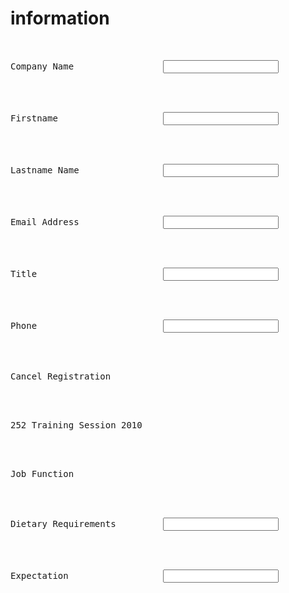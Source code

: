 <html>
<h1>information</h1>
<br><pre>Company Name                 <input type="text"> </pre></br>
<br><pre>Firstname                    <input type="text"> </pre></br>
<br><pre>Lastname Name                <input type="text"> </pre></br>
<br><pre>Email Address                <input type="text"> </pre></br>
<br><pre>Title                        <input type="text"> </pre></br>
<br><pre>Phone                        <input type="text"> </pre></br>
<br><pre>Cancel Registration          </pre></br>
<br><pre>252 Training Session 2010    </pre></br>
<br><pre>Job Function</pre></br>
<br><pre>Dietary Requirements         <input type="text"> </pre></br>
<br><pre>Expectation                  <input type="text"> </pre></br>
</html>
</html>
